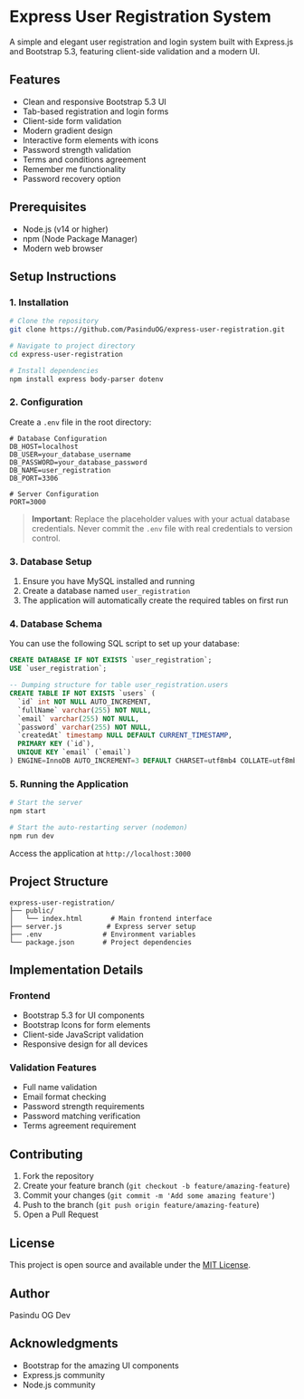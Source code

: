 # Express User Registration System

A simple and elegant user registration and login system built with Express.js and Bootstrap 5.3, featuring client-side validation and a modern UI.

## Features

- Clean and responsive Bootstrap 5.3 UI
- Tab-based registration and login forms
- Client-side form validation
- Modern gradient design
- Interactive form elements with icons
- Password strength validation
- Terms and conditions agreement
- Remember me functionality
- Password recovery option

## Prerequisites

- Node.js (v14 or higher)
- npm (Node Package Manager)
- Modern web browser

## Setup Instructions

### 1. Installation

```bash
# Clone the repository
git clone https://github.com/PasinduOG/express-user-registration.git

# Navigate to project directory
cd express-user-registration

# Install dependencies
npm install express body-parser dotenv
```

### 2. Configuration

Create a `.env` file in the root directory:

```env
# Database Configuration
DB_HOST=localhost
DB_USER=your_database_username
DB_PASSWORD=your_database_password
DB_NAME=user_registration
DB_PORT=3306

# Server Configuration
PORT=3000
```

> **Important**: Replace the placeholder values with your actual database credentials. Never commit the `.env` file with real credentials to version control.

### 3. Database Setup

1. Ensure you have MySQL installed and running
2. Create a database named `user_registration`
3. The application will automatically create the required tables on first run

### 4. Database Schema

You can use the following SQL script to set up your database:

```sql
CREATE DATABASE IF NOT EXISTS `user_registration`;
USE `user_registration`;

-- Dumping structure for table user_registration.users
CREATE TABLE IF NOT EXISTS `users` (
  `id` int NOT NULL AUTO_INCREMENT,
  `fullName` varchar(255) NOT NULL,
  `email` varchar(255) NOT NULL,
  `password` varchar(255) NOT NULL,
  `createdAt` timestamp NULL DEFAULT CURRENT_TIMESTAMP,
  PRIMARY KEY (`id`),
  UNIQUE KEY `email` (`email`)
) ENGINE=InnoDB AUTO_INCREMENT=3 DEFAULT CHARSET=utf8mb4 COLLATE=utf8mb4_0900_ai_ci;
```

### 5. Running the Application

```bash
# Start the server
npm start

# Start the auto-restarting server (nodemon)
npm run dev
```

Access the application at `http://localhost:3000`

## Project Structure

```
express-user-registration/
├── public/
│   └── index.html       # Main frontend interface
├── server.js           # Express server setup
├── .env               # Environment variables
└── package.json       # Project dependencies
```

## Implementation Details

### Frontend
- Bootstrap 5.3 for UI components
- Bootstrap Icons for form elements
- Client-side JavaScript validation
- Responsive design for all devices

### Validation Features
- Full name validation
- Email format checking
- Password strength requirements
- Password matching verification
- Terms agreement requirement

## Contributing

1. Fork the repository
2. Create your feature branch (`git checkout -b feature/amazing-feature`)
3. Commit your changes (`git commit -m 'Add some amazing feature'`)
4. Push to the branch (`git push origin feature/amazing-feature`)
5. Open a Pull Request

## License

This project is open source and available under the [MIT License](LICENSE).

## Author

Pasindu OG Dev

## Acknowledgments

- Bootstrap for the amazing UI components
- Express.js community
- Node.js community
